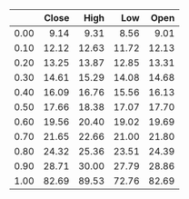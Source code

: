 |      |   Close |   High |   Low |   Open |
|-----:|--------:|-------:|------:|-------:|
| 0.00 |    9.14 |   9.31 |  8.56 |   9.01 |
| 0.10 |   12.12 |  12.63 | 11.72 |  12.13 |
| 0.20 |   13.25 |  13.87 | 12.85 |  13.31 |
| 0.30 |   14.61 |  15.29 | 14.08 |  14.68 |
| 0.40 |   16.09 |  16.76 | 15.56 |  16.13 |
| 0.50 |   17.66 |  18.38 | 17.07 |  17.70 |
| 0.60 |   19.56 |  20.40 | 19.02 |  19.69 |
| 0.70 |   21.65 |  22.66 | 21.00 |  21.80 |
| 0.80 |   24.32 |  25.36 | 23.51 |  24.39 |
| 0.90 |   28.71 |  30.00 | 27.79 |  28.86 |
| 1.00 |   82.69 |  89.53 | 72.76 |  82.69 |